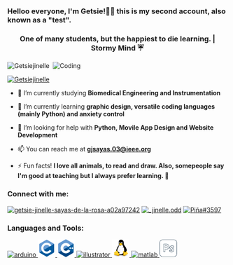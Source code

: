 ### Helloo everyone, I'm Getsie!🌻✨ this is my second account, also known as a "test".

<h3 align="center">One of many students, but the happiest to die learning. | Stormy Mind ☔️</h3>
<img align="right" alt="Coding" width="400" src="https://media.giphy.com/media/v1.Y2lkPTc5MGI3NjExNmc3aDNnZXNnNjhnY2cxM3FpY3BzMHE5dmc5cXF6c2JxYzcydmM5dSZlcD12MV9pbnRlcm5hbF9naWZfYnlfaWQmY3Q9Zw/xoJlCBK93oU2CUUA8J/giphy.gif">
<p align="left"> <img src="https://komarev.com/ghpvc/?username=Getsiejinelle&label=Profile%20views&color=0e75b6&style=flat" alt="Getsiejinelle" /> </p>
<p align="left"> <a href="https://github.com/ryo-ma/github-profile-trophy"><img src="https://github-profile-trophy.vercel.app/?username=Getsiejinelle" alt="Getsiejinelle" /></a> </p>

- 🦾 I’m currently studying **Biomedical Engineering and Instrumentation**

- 🌱 I’m currently learning **graphic design, versatile coding languages (mainly Python) and anxiety control**

- 🤝 I’m looking for help with **Python, Movile App Design and Website Development**

- 📫 You can reach me at **gjsayas.03@ieee.org**

- ⚡ Fun facts! **I love all animals, to read and draw. Also, somepeople say I'm good at teaching but I always prefer learning. 🦜**

<h3 align="left">Connect with me:</h3>
<p align="left">
<a href="https://linkedin.com/in/getsie-jinelle-sayas-de-la-rosa-a02a97242" target="blank"><img align="center" src="https://raw.githubusercontent.com/rahuldkjain/github-profile-readme-generator/master/src/images/icons/Social/linked-in-alt.svg" alt="getsie-jinelle-sayas-de-la-rosa-a02a97242" height="30" width="40" /></a>
<a href="https://instagram.com/_jinelle.odd" target="blank"><img align="center" src="https://raw.githubusercontent.com/rahuldkjain/github-profile-readme-generator/master/src/images/icons/Social/instagram.svg" alt="_jinelle.odd" height="30" width="40" /></a>
<a href="https://discord.gg/Piña#3597" target="blank"><img align="center" src="https://raw.githubusercontent.com/rahuldkjain/github-profile-readme-generator/master/src/images/icons/Social/discord.svg" alt="Piña#3597" height="30" width="40" /></a></p>

<h3 align="left">Languages and Tools:</h3>
<p align="left"> <a href="https://www.arduino.cc/" target="_blank" rel="noreferrer"> <img src="https://cdn.worldvectorlogo.com/logos/arduino-1.svg" alt="arduino" width="40" height="40"/> </a> <a href="https://www.cprogramming.com/" target="_blank" rel="noreferrer"> <img src="https://raw.githubusercontent.com/devicons/devicon/master/icons/c/c-original.svg" alt="c" width="40" height="40"/> </a> <a href="https://www.w3schools.com/cpp/" target="_blank" rel="noreferrer"> <img src="https://raw.githubusercontent.com/devicons/devicon/master/icons/cplusplus/cplusplus-original.svg" alt="cplusplus" width="40" height="40"/> </a> <a href="https://www.adobe.com/in/products/illustrator.html" target="_blank" rel="noreferrer"> <img src="https://www.vectorlogo.zone/logos/adobe_illustrator/adobe_illustrator-icon.svg" alt="illustrator" width="40" height="40"/> </a> <a href="https://www.linux.org/" target="_blank" rel="noreferrer"> <img src="https://raw.githubusercontent.com/devicons/devicon/master/icons/linux/linux-original.svg" alt="linux" width="40" height="40"/> </a> <a href="https://www.mathworks.com/" target="_blank" rel="noreferrer"> <img src="https://upload.wikimedia.org/wikipedia/commons/2/21/Matlab_Logo.png" alt="matlab" width="40" height="40"/> </a> <a href="https://www.photoshop.com/en" target="_blank" rel="noreferrer"> <img src="https://raw.githubusercontent.com/devicons/devicon/master/icons/photoshop/photoshop-line.svg" alt="photoshop" width="40" height="40"/> </a> </p>
